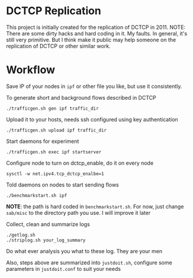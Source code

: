 # DCTCP Replication

This project is initially created for the replication of DCTCP in 2011.
NOTE: There are some dirty hacks and hard coding in it. My faults. In general, it's still very primitive.  But I think make it public may help someone on the replication of DCTCP or other similar work.

# Workflow

Save IP of your nodes in `ipf` or other file you like, but use it consistently.

To generate short and background flows described in DCTCP

    ./trafficgen.sh gen ipf traffic_dir

Upload it to your hosts, needs ssh configured using key authentication

    ./trafficgen.sh upload ipf traffic_dir

Start daemons for experiment

    ./trafficgen.sh exec ipf startserver

Configure node to turn on dctcp_enable, do it on every node

    sysctl -w net.ipv4.tcp_dctcp_enalbe=1

Told daemons on nodes to start sending flows

    ./benchmarkstart.sh ipf

**NOTE**: the path is hard coded in `benchmarkstart.sh`. For now, just change `sab/misc` to the directory path you use. I will improve it later

Collect, clean and summarize logs

    ./getlog.sh
    ./striplog.sh your_log_summary

Do what ever analysis you what to these log. They are your men

Also, steps above are summarized into `justdoit.sh`, configure some parameters in `justdoit.conf` to suit your needs
